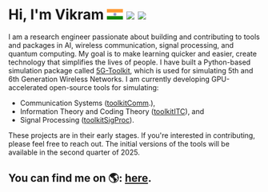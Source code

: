 
# Hi, I'm Vikram <img src="https://raw.githubusercontent.com/vikramsinghanttal/IIT-Kanpur/refs/heads/master/indianflag.svg" width="32">  <img src="https://as1.ftcdn.net/v2/jpg/06/18/28/66/1000_F_618286673_EsXfu5DoxhviqQOf5XajS8lKYksyomJQ.jpg" width="34">  <img src="https://as1.ftcdn.net/v2/jpg/08/50/01/42/1000_F_850014293_TqfH3bP6bHDfo9ioUHfs8Zr1uNnBoIsQ.webp" width="34">



I am a research engineer passionate about building and contributing to tools and packages in AI, wireless communication, signal processing, and quantum computing. My goal is to make learning quicker and easier, create technology that simplifies the lives of people. I have built a Python-based simulation package called <a href="https://gigayasawireless.github.io/toolkit5G/">5G-Toolkit</a>, which is used for simulating 5th and 6th Generation Wireless Networks. I am currently developing GPU-accelerated open-source tools for simulating:

- Communication Systems (<a href="https://github.com/vikramsinghanttal/Communication-System-Toolkit">toolkitComm</a>.),
- Information Theory and Coding Theory (<a href="https://github.com/vikramsinghanttal/Information-and-Coding-Theory-Toolkit">toolkitITC</a>), and
- Signal Processing (<a href="https://github.com/vikramsinghanttal/Signal-Processing-Toolkit">toolkitSigProc</a>).

These projects are in their early stages. If you're interested in contributing, please feel free to reach out. The initial versions of the tools will be available in the second quarter of 2025.

## You can find me on 🌎: <a href="https://vikramsinghanttal.github.io/IIT-Kanpur/">here</a>.
